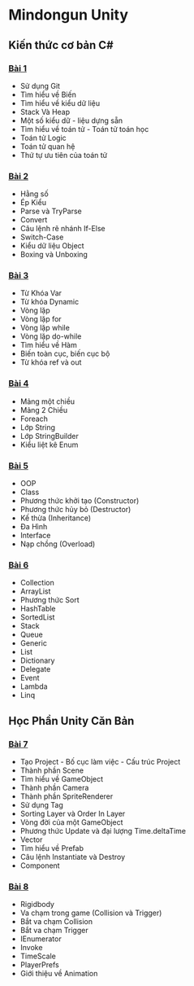 # Mindongun Unity

## Kiến thức cơ bản C#
### [Bài 1](https://mindongun123.github.io/Document/Ex1.html)
- Sử dụng Git
- Tìm hiểu về Biến
- Tìm hiểu về kiểu dữ liệu
- Stack Và Heap
- Một số kiểu dữ - liệu dựng sẵn
- Tìm hiểu về toán tử - Toán tử toán học
- Toán tử Logic
- Toán tử quan hệ
- Thứ tự ưu tiên của toán tử

### [Bài 2](https://mindongun123.github.io/Document/Ex2.html)
- Hằng số
- Ép Kiểu
- Parse và TryParse
- Convert
- Câu lệnh rẽ nhánh If-Else
- Switch-Case
- Kiểu dữ liệu Object
- Boxing và Unboxing

### [Bài 3](https://mindongun123.github.io/Document/Ex3.html)
- Từ Khóa Var
- Từ khóa Dynamic
- Vòng lặp
- Vòng lặp for
- Vòng lặp while
- Vòng lặp do-while
- Tìm hiểu về Hàm
- Biến toàn cục, biến cục bộ
- Từ khóa ref và out

### [Bài 4](https://mindongun123.github.io/Document/Ex4.html)
- Mảng một chiều
- Mảng 2 Chiều
- Foreach
- Lớp String
- Lớp StringBuilder
- Kiểu liệt kê Enum

### [Bài 5](https://mindongun123.github.io/Document/Ex5.html)
- OOP
- Class
- Phương thức khởi tạo (Constructor)
- Phương thức hủy bỏ (Destructor)
- Kế thừa (Inheritance)
- Đa Hình
- Interface
- Nạp chồng (Overload)

### [Bài 6](https://mindongun123.github.io/Document/Ex6.html)
- Collection
- ArrayList
- Phương thức Sort
- HashTable
- SortedList
- Stack
- Queue
- Generic
- List
- Dictionary
- Delegate
- Event
- Lambda
- Linq


## Học Phần Unity Căn Bản

### [Bài 7](https://mindongun123.github.io/Document/Ex7.html)
- Tạo Project - Bố cục làm việc - Cấu trúc Project
- Thành phần Scene
- Tìm hiểu về GameObject
- Thành phần Camera
- Thành phần SpriteRenderer
- Sử dụng Tag
- Sorting Layer và Order In Layer
- Vòng đời của một GameObject
- Phương thức Update và đại lượng Time.deltaTime
- Vector
- Tìm hiểu về Prefab
- Câu lệnh Instantiate và Destroy
- Component

### [Bài 8](https://mindongun123.github.io/Document/Ex8.html)
- Rigidbody
- Va chạm trong game (Collision và Trigger)
- Bắt va chạm Collision
- Bắt va chạm Trigger
- IEnumerator
- Invoke
- TimeScale
- PlayerPrefs
- Giới thiệu về Animation
